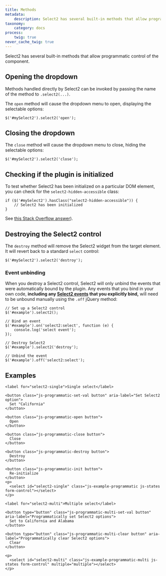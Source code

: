 ```yaml
---
title: Methods
metadata:
    description: Select2 has several built-in methods that allow programmatic control of the component.
taxonomy:
    category: docs
process:
    twig: true
never_cache_twig: true
---
```


Select2 has several built-in methods that allow programmatic control of the component.

## Opening the dropdown

Methods handled directly by Select2 can be invoked by passing the name of the method to `.select2(...)`.

The `open` method will cause the dropdown menu to open, displaying the selectable options:

```
$('#mySelect2').select2('open');
```

## Closing the dropdown

The `close` method will cause the dropdown menu to close, hiding the selectable options:

```
$('#mySelect2').select2('close');
```

## Checking if the plugin is initialized

To test whether Select2 has been initialized on a particular DOM element, you can check for the `select2-hidden-accessible` class:

```
if ($('#mySelect2').hasClass("select2-hidden-accessible")) {
    // Select2 has been initialized
}
```

See [this Stack Overflow answer](https://stackoverflow.com/a/29854133/2970321)).

## Destroying the Select2 control

The `destroy` method will remove the Select2 widget from the target element.  It will revert back to a standard `select` control:

```
$('#mySelect2').select2('destroy');
```

### Event unbinding

When you destroy a Select2 control, Select2 will only unbind the events that were automatically bound by the plugin.  Any events that you bind in your own code, **including any [Select2 events](/programmatic-control/events) that you explicitly bind,** will need to be unbound manually using the `.off` jQuery method:

```
// Set up a Select2 control
$('#example').select2();

// Bind an event
$('#example').on('select2:select', function (e) {
    console.log('select event');
});

// Destroy Select2
$('#example').select2('destroy');

// Unbind the event
$('#example').off('select2:select');
```

## Examples

<div class="s2-example">

    <label for="select2-single">Single select</label>

    <button class="js-programmatic-set-val button" aria-label="Set Select2 option">
      Set "California"
    </button>

    <button class="js-programmatic-open button">
      Open
    </button>

    <button class="js-programmatic-close button">
      Close
    </button>

    <button class="js-programmatic-destroy button">
      Destroy
    </button>

    <button class="js-programmatic-init button">
      Re-initialize
    </button>
    <p>
      <select id="select2-single" class="js-example-programmatic js-states form-control"></select>
    </p>

    <label for="select2-multi">Multiple select</label>

    <button type="button" class="js-programmatic-multi-set-val button" aria-label="Programmatically set Select2 options">
      Set to California and Alabama
    </button>

    <button type="button" class="js-programmatic-multi-clear button" aria-label="Programmatically clear Select2 options">
      Clear
    </button>

    <p>
      <select id="select2-multi" class="js-example-programmatic-multi js-states form-control" multiple="multiple"></select>
    </p>

</div>

<pre data-fill-from=".js-code-programmatic"></pre>

<script type="text/javascript" class="js-code-programmatic">

var $example = $(".js-example-programmatic").select2();
var $exampleMulti = $(".js-example-programmatic-multi").select2();

$(".js-programmatic-set-val").on("click", function () {
    $example.val("CA").trigger("change");
});

$(".js-programmatic-open").on("click", function () {
    $example.select2("open");
});

$(".js-programmatic-close").on("click", function () {
    $example.select2("close");
});

$(".js-programmatic-init").on("click", function () {
    $example.select2();
});

$(".js-programmatic-destroy").on("click", function () {
    $example.select2("destroy");
});

$(".js-programmatic-multi-set-val").on("click", function () {
    $exampleMulti.val(["CA", "AL"]).trigger("change");
});

$(".js-programmatic-multi-clear").on("click", function () {
    $exampleMulti.val(null).trigger("change");
});

</script>
